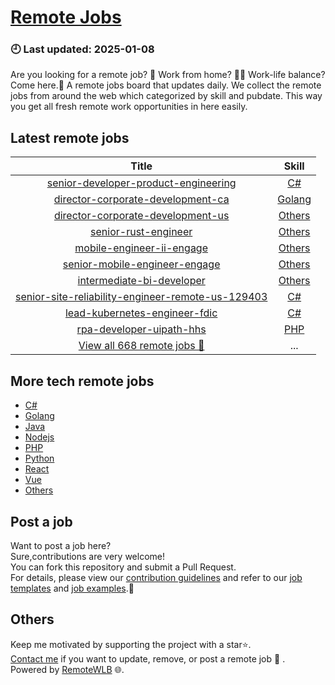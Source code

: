 # [Remote Jobs](https://github.com/RemoteWLB/remote-jobs)  
### 🕘 Last updated: 2025-01-08  
Are you looking for a remote job? 💼 Work from home? 👩‍💻 Work-life balance?  
Come here.🎁 A remote jobs board that updates daily. We collect the remote jobs from around the web which categorized by skill and pubdate. This way you get all fresh remote work opportunities in here easily.  
  
## Latest remote jobs  
| Title | Skill |  
|:-----:|:-----:|  
| [senior-developer-product-engineering](https://github.com/RemoteWLB/remote-jobs/tree/main/jobs/C#/2025-01/senior-developer-product-engineering) | [C#](https://github.com/RemoteWLB/remote-jobs/tree/main/jobs/C#/) |  
| [director-corporate-development-ca](https://github.com/RemoteWLB/remote-jobs/tree/main/jobs/Golang/2025-01/director-corporate-development-ca) | [Golang](https://github.com/RemoteWLB/remote-jobs/tree/main/jobs/Golang/) |  
| [director-corporate-development-us](https://github.com/RemoteWLB/remote-jobs/tree/main/jobs/Others/2025-01/director-corporate-development-us) | [Others](https://github.com/RemoteWLB/remote-jobs/tree/main/jobs/Others/) |  
| [senior-rust-engineer](https://github.com/RemoteWLB/remote-jobs/tree/main/jobs/Others/2025-01/senior-rust-engineer) | [Others](https://github.com/RemoteWLB/remote-jobs/tree/main/jobs/Others/) |  
| [mobile-engineer-ii-engage](https://github.com/RemoteWLB/remote-jobs/tree/main/jobs/Others/2025-01/mobile-engineer-ii-engage) | [Others](https://github.com/RemoteWLB/remote-jobs/tree/main/jobs/Others/) |  
| [senior-mobile-engineer-engage](https://github.com/RemoteWLB/remote-jobs/tree/main/jobs/Others/2025-01/senior-mobile-engineer-engage) | [Others](https://github.com/RemoteWLB/remote-jobs/tree/main/jobs/Others/) |  
| [intermediate-bi-developer](https://github.com/RemoteWLB/remote-jobs/tree/main/jobs/Others/2025-01/intermediate-bi-developer) | [Others](https://github.com/RemoteWLB/remote-jobs/tree/main/jobs/Others/) |  
| [senior-site-reliability-engineer-remote-us-129403](https://github.com/RemoteWLB/remote-jobs/tree/main/jobs/C#/2025-01/senior-site-reliability-engineer-remote-us-129403) | [C#](https://github.com/RemoteWLB/remote-jobs/tree/main/jobs/C#/) |  
| [lead-kubernetes-engineer-fdic](https://github.com/RemoteWLB/remote-jobs/tree/main/jobs/C#/2025-01/lead-kubernetes-engineer-fdic) | [C#](https://github.com/RemoteWLB/remote-jobs/tree/main/jobs/C#/) |  
| [rpa-developer-uipath-hhs](https://github.com/RemoteWLB/remote-jobs/tree/main/jobs/PHP/2025-01/rpa-developer-uipath-hhs) | [PHP](https://github.com/RemoteWLB/remote-jobs/tree/main/jobs/PHP/) |  
| [View all 668 remote jobs 👋](https://github.com/RemoteWLB/remote-jobs/tree/main/jobs) | ... |  
## More tech remote jobs  
* [C#](https://github.com/RemoteWLB/remote-jobs/tree/main/jobs/C%23)  
* [Golang](https://github.com/RemoteWLB/remote-jobs/tree/main/jobs/Golang)   
* [Java](https://github.com/RemoteWLB/remote-jobs/tree/main/jobs/Java)   
* [Nodejs](https://github.com/RemoteWLB/remote-jobs/tree/main/jobs/Nodejs)   
* [PHP](https://github.com/RemoteWLB/remote-jobs/tree/main/jobs/PHP)   
* [Python](https://github.com/RemoteWLB/remote-jobs/tree/main/jobs/Python)   
* [React](https://github.com/RemoteWLB/remote-jobs/tree/main/jobs/React)   
* [Vue](https://github.com/RemoteWLB/remote-jobs/tree/main/jobs/Vue)   
* [Others](https://github.com/RemoteWLB/remote-jobs/tree/main/jobs/Others)  
## Post a job  
Want to post a job here?  
Sure,contributions are very welcome!  
You can fork this repository and submit a Pull Request.  
For details, please view our [contribution guidelines](https://github.com/RemoteWLB/remote-jobs/tree/main/.github/contributing.md) and refer to our [job templates](https://github.com/RemoteWLB/remote-jobs/tree/main/.github/jobs_template.md) and [job examples](https://github.com/RemoteWLB/remote-jobs/tree/main/.github/jobs_example.md).🤝  
## Others  
Keep me motivated by supporting the project with a star⭐.  
[Contact me](https://remotewlb.com/about) if you want to update, remove, or post a remote job 💼 .  
Powered by [RemoteWLB](https://remotewlb.com) 🌐.


